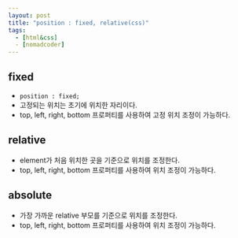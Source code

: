 ```yaml
---
layout: post
title: "position : fixed, relative(css)"
tags:
  - [html&css]
  - [nomadcoder]
---
```


## fixed

- `position : fixed;`
- 고정되는 위치는 초기에 위치한 자리이다.
- top, left, right, bottom 프로퍼티를 사용하여 고정 위치 조정이 가능하다.

## relative

- element가 처음 위치한 곳을 기준으로 위치를 조정한다.
- top, left, right, bottom 프로퍼티를 사용하여 위치 조정이 가능하다.

## absolute

- 가장 가까운 relative 부모를 기준으로 위치를 조정한다.
- top, left, right, bottom 프로퍼티를 사용하여 위치 조정이 가능하다.
